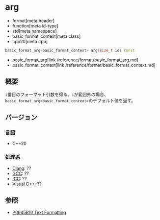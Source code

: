 # arg

* format[meta header]
* function[meta id-type]
* std[meta namespace]
* basic_format_context[meta class]
* cpp20[meta cpp]

```cpp
basic_format_arg<basic_format_context> arg(size_t id) const
```
* basic_format_arg[link /reference/format/basic_format_arg.md]
* basic_format_context[link /reference/format/basic_format_context.md]

## 概要

`i`番目のフォーマット引数を得る。`i`が範囲外の場合、`basic_format_arg<basic_format_context>`のデフォルト値を返す。

## バージョン
### 言語
- C++20

### 処理系
- [Clang](/implementation.md#clang): ??
- [GCC](/implementation.md#gcc): ??
- [ICC](/implementation.md#icc): ??
- [Visual C++](/implementation.md#visual_cpp): ??

## 参照

* [P0645R10 Text Formatting](http://www.open-std.org/jtc1/sc22/wg21/docs/papers/2019/p0645r10.html)
